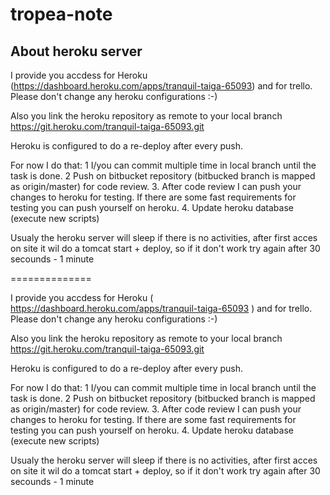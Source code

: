 # tropea-note

##  About heroku server 
I provide you accdess for Heroku (https://dashboard.heroku.com/apps/tranquil-taiga-65093) and for trello.
Please don't change any heroku configurations :-)

Also you link the heroku repository as remote to your local branch
https://git.heroku.com/tranquil-taiga-65093.git

Heroku is configured to do a re-deploy after every push.

For now I do that:
1 I/you can commit multiple time in local branch until the task is done.
2 Push on bitbucket repository (bitbucked  branch is mapped as origin/master) for code review.
3. After code review I can push your changes to heroku for testing. If there are some fast requirements for testing  you can push yourself on heroku. 
4. Update heroku database (execute new scripts)

Usualy the heroku server will sleep if there is no activities, after first acces on site it wil do a tomcat start + deploy, so if it don't work try again after 30 secounds - 1 minute


==============

I provide you accdess for Heroku ( https://dashboard.heroku.com/apps/tranquil-taiga-65093 ) and for trello.
Please don't change any heroku configurations  :-)
 
Also you link the heroku repository as remote to your local branch
 https://git.heroku.com/tranquil-taiga-65093.git 

Heroku is configured to do a re-deploy after every push.

For now I do that:
1 I/you can commit multiple time in local branch until the task is done.
2 Push on bitbucket repository (bitbucked  branch is mapped as origin/master) for code review.
3. After code review I can push your changes to heroku for testing. If there are some fast requirements for testing  you can push yourself on heroku. 
4. Update heroku database (execute new scripts)

Usualy the heroku server will sleep if there is no activities, after first acces on site it wil do a tomcat start + deploy, so if it don't work try again after 30 secounds - 1 minute
